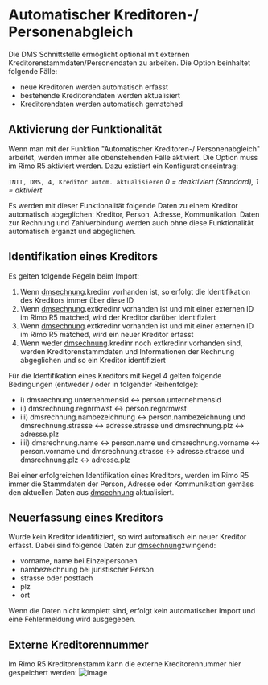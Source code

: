 # Automatischer Kreditoren-/ Personenabgleich

Die DMS Schnittstelle ermöglicht optional mit externen Kreditorenstammdaten/Personendaten zu arbeiten. Die Option beinhaltet folgende Fälle:
- neue Kreditoren werden automatisch erfasst
- bestehende Kreditorendaten werden aktualisiert
- Kreditorendaten werden automatisch gematched
 
## Aktivierung der Funktionalität
Wenn man mit der Funktion "Automatischer Kreditoren-/ Personenabgleich" arbeitet, werden immer alle obenstehenden Fälle aktiviert.
Die Option muss im Rimo R5 aktiviert werden. Dazu existiert ein Konfigurationseintrag:<br>

`INIT, DMS, 4, Kreditor autom. aktualisieren` *0 = deaktiviert (Standard), 1 = aktiviert*

Es werden mit dieser Funktionalität folgende Daten zu einem Kreditor automatisch abgeglichen: Kreditor, Person, Adresse, Kommunikation. Daten zur Rechnung und Zahlverbindung werden auch ohne diese Funktionalität automatisch ergänzt und abgeglichen.

## Identifikation eines Kreditors
Es gelten folgende Regeln beim Import:

1. Wenn [dmsechnung](https://github.com/wwimmo/rimor5-dms-schnittstelle/blob/main/_staging%20area/DMSRechnung.md#dbadmsrechnung).kredinr vorhanden ist, so erfolgt die Identifikation des Kreditors immer über diese ID
2. Wenn [dmsechnung](https://github.com/wwimmo/rimor5-dms-schnittstelle/blob/main/_staging%20area/DMSRechnung.md#dbadmsrechnung).extkredinr vorhanden ist und mit einer externen ID im Rimo R5 matched, wird der Kreditor darüber identifiziert
3. Wenn [dmsechnung](https://github.com/wwimmo/rimor5-dms-schnittstelle/blob/main/_staging%20area/DMSRechnung.md#dbadmsrechnung).extkredinr vorhanden ist und mit einer externen ID im Rimo R5 matched, wird ein neuer Kreditor erfasst
4. Wenn weder [dmsechnung](https://github.com/wwimmo/rimor5-dms-schnittstelle/blob/main/_staging%20area/DMSRechnung.md#dbadmsrechnung).kredinr noch extkredinr vorhanden sind, werden Kreditorenstammdaten und Informationen der Rechnung abgeglichen und so ein Kreditor identifiziert

Für die Identifikation eines Kreditors mit Regel 4 gelten folgende Bedingungen (entweder / oder in folgender Reihenfolge):
- i) dmsrechnung.unternehmensid <-> person.unternehmensid
- ii) dmsrechnung.regnrmwst <-> person.regnrmwst
- iii) dmsrechnung.nambezeichnung <-> person.nambezeichnung und dmsrechnung.strasse <-> adresse.strasse und dmsrechnung.plz <-> adresse.plz
- iiii) dmsrechnung.name <-> person.name und dmsrechnung.vorname <-> person.vorname  und dmsrechnung.strasse <-> adresse.strasse und dmsrechnung.plz <-> adresse.plz

Bei einer erfolgreichen Identifikation eines Kreditors, werden im Rimo R5 immer die Stammdaten der Person, Adresse oder Kommunikation gemäss den aktuellen Daten aus [dmsechnung](https://github.com/wwimmo/rimor5-dms-schnittstelle/blob/main/_staging%20area/DMSRechnung.md#dbadmsrechnung) aktualisiert.

## Neuerfassung eines Kreditors 
Wurde kein Kreditor identifiziert, so wird automatisch ein neuer Kreditor erfasst. Dabei sind folgende Daten zur [dmsechnung](https://github.com/wwimmo/rimor5-dms-schnittstelle/blob/main/_staging%20area/DMSRechnung.md#dbadmsrechnung)zwingend:
- vorname, name bei Einzelpersonen
- nambezeichnung bei juristischer Person
- strasse oder postfach
- plz
- ort

Wenn die Daten nicht komplett sind, erfolgt kein automatischer Import und eine Fehlermeldung wird ausgegeben.

## Externe Kreditorennummer
Im Rimo R5 Kreditorenstamm kann die externe Kreditorennummer hier gespeichert werden:
![image](https://user-images.githubusercontent.com/34299234/136810162-906ddc29-7b5e-4eeb-92aa-3ed10c4efd99.png)



